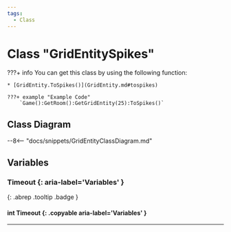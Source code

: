 ```yaml
---
tags:
  - Class
---
```

# Class "GridEntitySpikes"

???+ info
    You can get this class by using the following function:

    * [GridEntity.ToSpikes()](GridEntity.md#tospikes)

    ???+ example "Example Code"
        `Game():GetRoom():GetGridEntity(25):ToSpikes()`

## Class Diagram
--8<-- "docs/snippets/GridEntityClassDiagram.md"
## Variables
### Timeout {: aria-label='Variables' }
[ ](#){: .abrep .tooltip .badge }
#### int Timeout  {: .copyable aria-label='Variables' }

___
